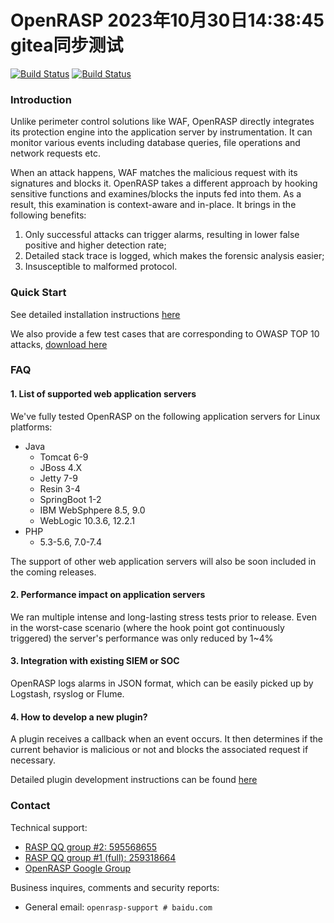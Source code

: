 # OpenRASP   2023年10月30日14:38:45  gitea同步测试

[![Build Status](https://www.travis-ci.org/baidu/openrasp.svg?branch=master)](https://www.travis-ci.org/baidu/openrasp)
[![Build Status](https://img.shields.io/badge/README-切换语言-yellow.svg)](readme-zh_CN.md)

### Introduction

Unlike perimeter control solutions like WAF, OpenRASP directly integrates its protection engine into the application server by instrumentation. It can monitor various events including database queries, file operations and network requests etc.

When an attack happens, WAF matches the malicious request with its signatures and blocks it. OpenRASP takes a different approach by hooking sensitive functions and examines/blocks the inputs fed into them. As a result, this examination is context-aware and in-place. It brings in the following benefits:

1.	Only successful attacks can trigger alarms, resulting in lower false positive and higher detection rate;
2.	Detailed stack trace is logged, which makes the forensic analysis easier;
3.	Insusceptible to malformed protocol.

### Quick Start

See detailed installation instructions [here](https://github.com/baidu/openrasp/wiki/Installation)

We also provide a few test cases that are corresponding to OWASP TOP 10 attacks, [download here](https://rasp.baidu.com/doc/install/testcase.html)

### FAQ

#### 1. List of supported web application servers

We've fully tested OpenRASP on the following application servers for Linux platforms:

* Java
  * Tomcat 6-9
  * JBoss 4.X
  * Jetty 7-9
  * Resin 3-4
  * SpringBoot 1-2
  * IBM WebSphpere 8.5, 9.0
  * WebLogic 10.3.6, 12.2.1
* PHP
  * 5.3-5.6, 7.0-7.4

The support of other web application servers will also be soon included in the coming releases.

#### 2. Performance impact on application servers

We ran multiple intense and long-lasting stress tests prior to release. Even in the worst-case scenario (where the hook point got continuously triggered) the server's performance was only reduced by 1\~4%

#### 3. Integration with existing SIEM or SOC

OpenRASP logs alarms in JSON format, which can be easily picked up by Logstash, rsyslog or Flume.

#### 4. How to develop a new plugin?

A plugin receives a callback when an event occurs. It then determines if the current behavior is malicious or not and blocks the associated request if necessary.

Detailed plugin development instructions can be found [here](https://rasp.baidu.com/doc/dev/main.html)

### Contact

Technical support:

* [RASP QQ group #2: 595568655](http://shang.qq.com/wpa/qunwpa?idkey=5016bac5431b23316a79efdcd2c4dadd6ef8b99b231e4ed10f1e265573a66e1c)
* [RASP QQ group #1 (full): 259318664](http://shang.qq.com/wpa/qunwpa?idkey=5016bac5431b23316a79efdcd2c4dadd6ef8b99b231e4ed10f1e265573a66e1c)
* [OpenRASP Google Group](https://groups.google.com/forum/#!forum/openrasp)

Business inquires, comments and security reports:

* General email: `openrasp-support # baidu.com`







